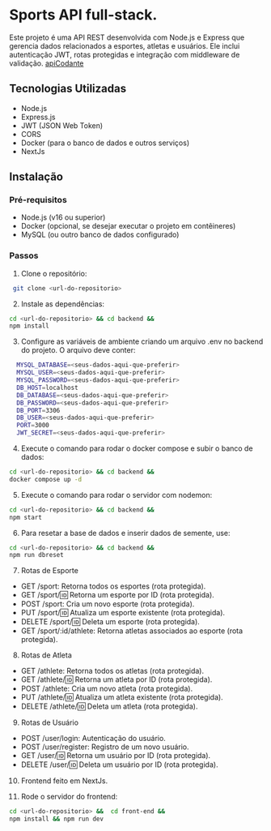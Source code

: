# Sports API full-stack.

Este projeto é uma API REST desenvolvida com Node.js e Express que gerencia dados relacionados a esportes, atletas e usuários. Ele inclui autenticação JWT, rotas protegidas e integração com middleware de validação.
[apiCodante](https://apis-docs.codante.io/atletas-brasileiros)

## Tecnologias Utilizadas

- Node.js
- Express.js
- JWT (JSON Web Token)
- CORS
- Docker (para o banco de dados e outros serviços)
- NextJs

## Instalação

### Pré-requisitos

- Node.js (v16 ou superior)
- Docker (opcional, se desejar executar o projeto em contêineres)
- MySQL (ou outro banco de dados configurado)

### Passos

1. Clone o repositório:
  ```bash
   git clone <url-do-repositorio>
  ```

2. Instale as dependências:

  ```bash
  cd <url-do-repositorio> && cd backend &&
  npm install
  ```

3. Configure as variáveis de ambiente criando um arquivo .env no backend do projeto. O arquivo deve conter:

  ```bash
    MYSQL_DATABASE=<seus-dados-aqui-que-preferir>
    MYSQL_USER=<seus-dados-aqui-que-preferir>
    MYSQL_PASSWORD=<seus-dados-aqui-que-preferir>
    DB_HOST=localhost
    DB_DATABASE=<seus-dados-aqui-que-preferir>
    DB_PASSWORD=<seus-dados-aqui-que-preferir>
    DB_PORT=3306
    DB_USER=<seus-dados-aqui-que-preferir>
    PORT=3000
    JWT_SECRET=<seus-dados-aqui-que-preferir>
  ```

4. Execute o comando para rodar o docker compose e subir o banco de dados:
  ```bash
  cd <url-do-repositorio> && cd backend &&
  docker compose up -d
  ```

5. Execute o comando para rodar o servidor com nodemon:
  ```bash
  cd <url-do-repositorio> && cd backend &&
  npm start
  ```

6. Para resetar a base de dados e inserir dados de semente, use:

  ```bash
  cd <url-do-repositorio> && cd backend &&
  npm run dbreset
  ```

7. Rotas de Esporte
- GET /sport: Retorna todos os esportes (rota protegida).
- GET /sport/:id: Retorna um esporte por ID (rota protegida).
- POST /sport: Cria um novo esporte (rota protegida).
- PUT /sport/:id: Atualiza um esporte existente (rota protegida).
- DELETE /sport/:id: Deleta um esporte (rota protegida).
- GET /sport/:id/athlete: Retorna atletas associados ao esporte (rota protegida).

8. Rotas de Atleta
- GET /athlete: Retorna todos os atletas (rota protegida).
- GET /athlete/:id: Retorna um atleta por ID (rota protegida).
- POST /athlete: Cria um novo atleta (rota protegida).
- PUT /athlete/:id: Atualiza um atleta existente (rota protegida).
- DELETE /athlete/:id: Deleta um atleta (rota protegida).

9. Rotas de Usuário
- POST /user/login: Autenticação do usuário.
- POST /user/register: Registro de um novo usuário.
- GET /user/:id: Retorna um usuário por ID (rota protegida).
- DELETE /user/:id: Deleta um usuário por ID (rota protegida).


10. Frontend feito em NextJs.

11. Rode o servidor do frontend:

  ```bash
  cd <url-do-repositorio> &&  cd front-end &&
  npm install && npm run dev
  ```